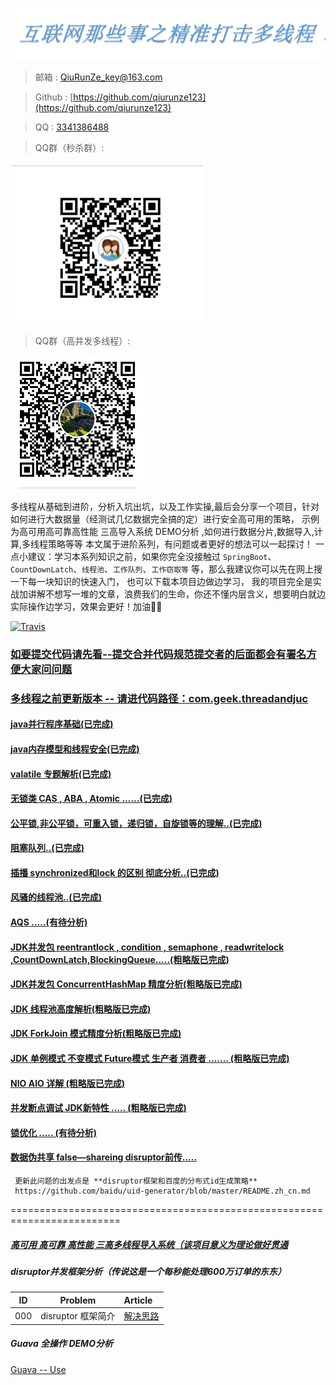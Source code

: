 ![互联网 Java 多线程那些事](https://raw.githubusercontent.com/qiurunze123/imageall/master/thread100.png)

> 邮箱 : [QiuRunZe_key@163.com](QiuRunZe_key@163.com)

> Github : [https://github.com/qiurunze123](https://github.com/qiurunze123)

> QQ : [3341386488](3341386488)

> QQ群（秒杀群）:

 ![整体流程](https://raw.githubusercontent.com/qiurunze123/imageall/master/qq.png)
 
 > QQ群（高并发多线程）:
 
 ![整体流程](https://raw.githubusercontent.com/qiurunze123/imageall/master/高并发.png)

 
 多线程从基础到进阶，分析入坑出坑，以及工作实操,最后会分享一个项目，针对如何进行大数据量（经测试几亿数据完全搞的定）进行安全高可用的策略，
 示例为高可用高可靠高性能 三高导入系统 DEMO分析 ,如何进行数据分片,数据导入,计算,多线程策略等等 本文属于进阶系列，有问题或者更好的想法可以一起探讨！ 
 一点小建议：学习本系列知识之前，如果你完全没接触过 `SpringBoot`、`CountDownLatch`、`线程池`、`工作队列`、`工作窃取等` 等，那么我建议你可以先在网上搜一下每一块知识的快速入门， 也可以下载本项目边做边学习，
 我的项目完全是实战加讲解不想写一堆的文章，浪费我们的生命，你还不懂内层含义，想要明白就边实际操作边学习，效果会更好！加油💪💪
 
 
 [![Travis](https://img.shields.io/badge/language-Java-yellow.svg)](https://github.com/qiurunze123)
    
###  [如要提交代码请先看--提交合并代码规范提交者的后面都会有署名方便大家问问题](/docs/code-criterion.md)
###  [多线程之前更新版本 -- 请进代码路径：com.geek.threadandjuc](/docs/thread-base-1.md)

####  [java并行程序基础(已完成)](/docs/thread-base-3.md)

####  [java内存模型和线程安全(已完成)](/docs/thread-base-4.md)

####  [valatile 专题解析(已完成)](/docs/thread-base-5.md)

####  [无锁类 CAS , ABA , Atomic ......(已完成)](/docs/thread-base-6.md)

####  [公平锁,非公平锁，可重入锁，递归锁，自旋锁等的理解..(已完成)](/docs/lock.md)

####  [阻塞队列..(已完成)](/docs/blocking.md)

####  [插播 synchronized和lock 的区别 彻底分析..(已完成)](/docs/sandl.md)

#### [风骚的线程池..(已完成)](/docs/Threadpool.md)

####  [AQS .....(有待分析)](/docs/thread-base-14.md)

####  [JDK并发包 reentrantlock , condition , semaphone , readwritelock ,CountDownLatch,BlockingQueue.....(粗略版已完成)](/docs/thread-base-7.md)

####  [JDK并发包 ConcurrentHashMap 精度分析(粗略版已完成)](/docs/thread-base-8.md)

####  [JDK 线程池高度解析(粗略版已完成) ](/docs/thread-base-9.md)

####  [JDK ForkJoin 模式精度分析(粗略版已完成)  ](/docs/thread-base-10.md)

####  [JDK 单例模式 不变模式 Future模式 生产者 消费者 ....... (粗略版已完成) ](/docs/thread-base-11.md)

####  [NIO AIO 详解 (粗略版已完成) ](/docs/thread-base-12.md)

####  [并发断点调试 JDK新特性 .....  (粗略版已完成)](/docs/thread-base-13.md)

####  [锁优化 ..... (有待分析) ](/docs/thread-base-13.md)

####  [数据伪共享 false—shareing disruptor前传..... ](/docs/false-shareing.md)
 
     更新此问题的出发点是 **disruptor框架和百度的分布式id生成策略** 
     https://github.com/baidu/uid-generator/blob/master/README.zh_cn.md
      
=========================================================================


##### [高可用 高可靠 高性能 三高多线程导入系统（该项目意义为理论做好贯通](/docs/code-solve.md)

##### disruptor并发框架分析（传说这是一个每秒能处理600万订单的东东）
| ID | Problem  | Article | 
| --- | ---   | :--- |
| 000 |disruptor 框架简介 | [解决思路](/docs/code-solve.md) |


##### Guava 全操作 DEMO分析

 [Guava -- Use](/docs/Guava.md) 

